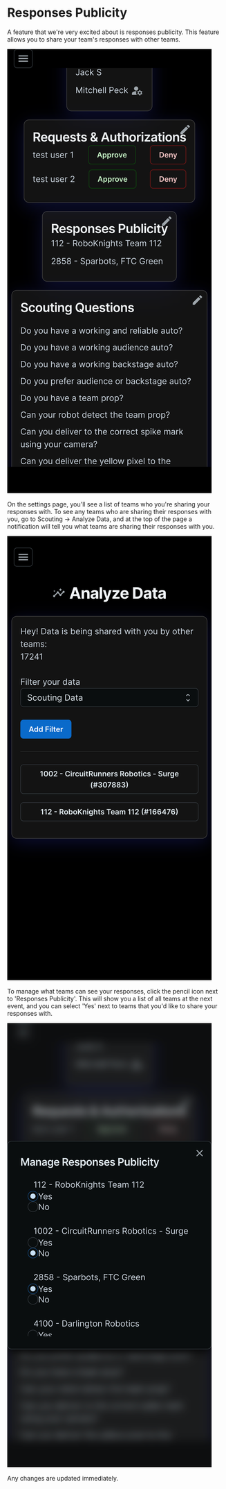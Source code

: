 # Responses Publicity

A feature that we're very excited about is responses publicity. This feature allows you to share your team's responses with other teams.

![](../.gitbook/assets/manager-settings-publicity)

On the settings page, you'll see a list of teams who you're sharing your responses with. To see any teams who are sharing their responses with you, go to Scouting -> Analyze Data, and at the top of the page a notification will tell you what teams are sharing their responses with you.

![](../.gitbook/assets/user-scouting-analyze-shared)

To manage what teams can see your responses, click the pencil icon next to 'Responses Publicity'. This will show you a list of all teams at the next event, and you can select 'Yes' next to teams that you'd like to share your responses with.

![](../.gitbook/assets/manager-settings-publicitymodal)

Any changes are updated immediately.
